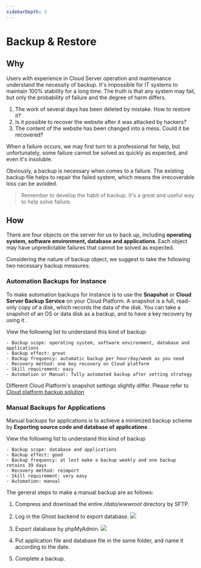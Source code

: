 ```yaml
---
sidebarDepth: 3
---
```


# Backup & Restore

## Why

Users with experience in Cloud Server operation and maintenance understand the necessity of backup. It's impossible for IT systems to maintain 100% stability for a long time. The truth is that any system may fail, but only the probability of failure and the degree of harm differs.

1. The work of several days has been deleted by mistake. How to restore it?
2. Is it possible to recover the website after it was attacked by hackers?
3. The content of the website has been changed into a mess. Could it be recovered?

When a failure occurs, we may first turn to a professional for help, but unfortunately, some failure cannot be solved as quickly as expected, and even it's insoluble.

Obviously, a backup is necessary when comes to a failure. The existing backup file helps to repair the failed system, which means the irrecoverable loss can be avoided.

> Remember to develop the habit of backup. It's a great and useful way to help solve failure.

## How

There are four objects on the server for us to back up, including  **operating system, software environment, database and applications**. Each object may have unpredictable failures that cannot be solved as expected.

Considering the nature of backup object, we suggest to take the following two necessary backup measures:

### Automation Backups for Instance

To make automation backups for Instance is to use the **Snapshot** or **Cloud Server Backup Service** on your Cloud Platform. A snapshot is a full, read-only copy of a disk, which records the data of the disk. You can take a snapshot of an OS or data disk as a backup, and to have a key recovery by using it .

View the following list to understand this kind of backup:

```
- Backup scope: operating system, software environment, database and applications
- Backup effect: great
- Backup frequency: automatic backup per hour/day/week as you need
- Recovery method: one key recovery on Cloud platform
- Skill requirement: easy 
- Automation or Manual: fully automated backup after setting strategy
```

Different Cloud Platform's snapshot settings slightly differ. Please refer to [Cloud platform backup solution](https://support.websoft9.com/docs/faq/tech-instance.html)

### Manual Backups for Applications

Manual backups for applications is to achieve a minimized backup scheme by **Exporting source code and database of applications** .

View the following list to understand this kind of backup

```
- Backup scope: database and applications
- Backup effect: good
- Backup frequency: at lest make a backup weekly and one backup retains 39 days
- Recovery method: reimport
- Skill requirement: very easy 
- Automation: manual
```
The general steps to make a manual backup are as follows:

1. Compress and download the entire */data/wwwroot* directory by SFTP.

2. Log in the Ghost backend to export database.
   ![](https://libs.websoft9.com/Websoft9/DocsPicture/en/ghost/ghost-exportalldatas-websoft9.png)

3. Export database by phpMyAdmin.
   ![](https://libs.websoft9.com/Websoft9/DocsPicture/en/phpmyadmin/phpmyadmin-export-websoft9.png)

4. Put application file and database file in the same folder, and name it according to the date.

5. Complete a backup.